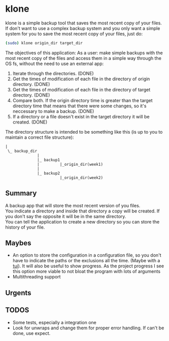 # klone
klone is a simple backup tool that saves the most recent copy of your files. If don't want to use a complex backup system and you only want a simple system for you to save the most recent copy of your files, just do:
```bash
(sudo) klone origin_dir target_dir
```
The objectives of this application:
As a user: make simple backups with the most recent copy of the files and access them in a simple way through the OS fs, without the need to use an external app:
1. Iterate through the directories.  (DONE)
2. Get the times of modification of each file in the directory of origin directory.  (DONE)
3. Get the times of modification of each file in the directory of target directory.  (DONE)
4. Compare both. If the origin directory time is greater than the target directory time that means that there were some changes, so it's neccessary to make a backup.  (DONE)
5. If a directory or a file doesn't exist in the target directory it will be created.  (DONE)

The directory structure is intended to be something like this (is up to you to maintain a correct file structure):
```
|
 \_ backup_dir
              |
              |_ backup1
              |         |_origin_dir(week1)
              |
              |_ backup2
                        |_origin_dir(week2)
```
## Summary
A backup app that will store the most recent version of you files.  
You indicate a directory and inside that directory a copy will be created. If you don't say the opposite it will be in the same directory.  
You can tell the application to create a new directory so you can store the history of your file.  
## Maybes
- An option to store the configuration in a configuration file, so you don't have to indicate the paths or the exclusions all the time. (Maybe with a [tui](https://docs.rs/tui/latest/tui)). It will also be useful to show progress. As the project progress I see this option more viable to not bloat the program with lots of arguments
- Multithreading support
## Urgents
## TODOS
- Some tests, especially a integration one
- Look for unwraps and change them for proper error handling. If can't be done, use expect.


